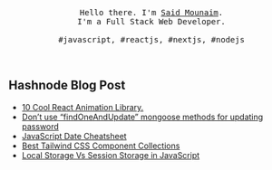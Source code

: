 <p align="center">
  <br>
  <br>
  <br>
  <samp>Hello there. I'm <a href="https://twitter.com/said_mounaim" target="_blank">Said Mounaim</a>.<br> I'm a Full Stack Web Developer.<br><br>#javascript, #reactjs, #nextjs, #nodejs</samp>
  <br>
</p>
<br/>

## Hashnode Blog Post
<!-- HASHNODE:START -->
- [10 Cool React Animation Library.](https://saidmounaim.hashnode.dev/10-cool-react-animation-library)
- [Don’t use  “findOneAndUpdate” mongoose methods for updating password](https://saidmounaim.hashnode.dev/dont-use-findoneandupdate-mongoose-methods-for-updating-password)
- [JavaScript Date Cheatsheet](https://saidmounaim.hashnode.dev/javascript-date-cheatsheet)
- [Best Tailwind CSS Component Collections](https://saidmounaim.hashnode.dev/best-tailwind-css-component-collections)
- [Local Storage Vs Session Storage in JavaScript](https://saidmounaim.hashnode.dev/local-storage-vs-session-storage-in-javascript)
<!-- HASHNODE:END -->

<br/>
